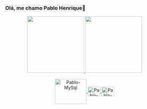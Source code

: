 ### Olá, me chamo Pablo Henrique👋

<div align="center">
  <a href="https://github.com/PabloDomiciano">
  <img height="180em" src="https://github-readme-stats.vercel.app/api?username=PabloDomiciano&show_icons=true&theme=onedark&include_all_commits=true&count_private=true"/>
  <img height="180em" src="https://github-readme-stats.vercel.app/api/top-langs/?username=PabloDomiciano&layout=compact&langs_count=7&theme=onedark"/>
</div>

<div align="center" style="display: inline_block"><br>
  <img align="center" alt="Pablo-MySql" height="80" width="100" src="https://cdn.jsdelivr.net/gh/devicons/devicon/icons/mysql/mysql-original-wordmark.svg">
  <img align="center" alt="Pablo-spring-boot" height="30" width="40" src="https://cdn.jsdelivr.net/gh/devicons/devicon/icons/spring/spring-original.svg">
  <img align="center" alt="Pablo-flutter" height="30" width="40" src="https://cdn.jsdelivr.net/gh/devicons/devicon/icons/flutter/flutter-original.svg">           
</div>  
